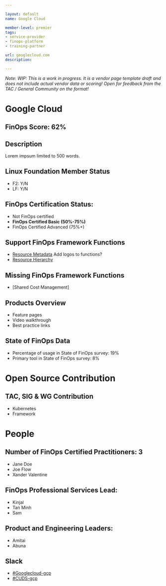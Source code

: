```yaml
---

layout: default
name: Google Cloud

member-level: premier
tags:
- service-provider
- finops-platform
- training-partner

url: googlecloud.com
description:

---
```


_Note: WIP: This is a work in progress. It is a vendor page template draft and does not include actual vendor data or scoring! Open for feedback from the TAC / General Community on the format!_

# Google Cloud

## FinOps Score: 62%

## Description

Lorem impsum limited to 500 words.

## Linux Foundation Member Status
- F2: Y/N
- LF: Y/N

## FinOps Certification Status:
- Not FinOps certified
- **FinOps Certified Basic (50%-75%)**
- FinOps Certified Advanced (75%+)

## Support FinOps Framework Functions
- [Resource Metadata](https://cloud.google.com/compute/docs/labeling-resources) Add logos to functions?
- [Resource Hierarchy](https://cloud.google.com/resource-manager/docs/creating-managing-projects)

## Missing FinOps Framework Functions
- [Shared Cost Management]

## Products Overview
- Feature pages
- Video walkthrough
- Best practice links

## State of FinOps Data
- Percentage of usage in State of FinOps survey: 19%
- Primary tool in State of FinOps survey: 8%

# Open Source Contribution

## TAC, SIG & WG Contribution
- Kubernetes 
- Framework

# People

## Number of FinOps Certified Practitioners: 3
- Jane Doe
- Joe Flow
- Xander Valentine

## FinOps Professional Services Lead:
- Kinjal
- Tan Minh
- Sam
 
## Product and Engineering Leaders:
- Amitai
- Abuna

## Slack 

- [#Googlecloud-gcp](#)
- [#CUDS-gcp](#)
